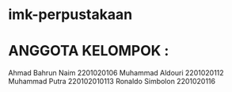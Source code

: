 # imk-perpustakaan
# ANGGOTA KELOMPOK :
Ahmad Bahrun Naim 2201020106
Muhammad Aldouri 2201020112
Muhammad Putra 220102010113
Ronaldo Simbolon 2201020116
